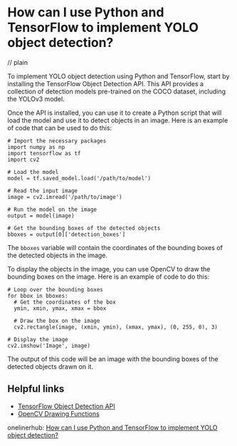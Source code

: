 # How can I use Python and TensorFlow to implement YOLO object detection?
// plain

To implement YOLO object detection using Python and TensorFlow, start by installing the TensorFlow Object Detection API. This API provides a collection of detection models pre-trained on the COCO dataset, including the YOLOv3 model.

Once the API is installed, you can use it to create a Python script that will load the model and use it to detect objects in an image. Here is an example of code that can be used to do this:

```
# Import the necessary packages
import numpy as np
import tensorflow as tf
import cv2

# Load the model
model = tf.saved_model.load('/path/to/model')

# Read the input image
image = cv2.imread('/path/to/image')

# Run the model on the image
output = model(image)

# Get the bounding boxes of the detected objects
bboxes = output[0]['detection_boxes']
```

The `bboxes` variable will contain the coordinates of the bounding boxes of the detected objects in the image.

To display the objects in the image, you can use OpenCV to draw the bounding boxes on the image. Here is an example of code to do this:

```
# Loop over the bounding boxes
for bbox in bboxes:
  # Get the coordinates of the box
  ymin, xmin, ymax, xmax = bbox

  # Draw the box on the image
  cv2.rectangle(image, (xmin, ymin), (xmax, ymax), (0, 255, 0), 3)

# Display the image
cv2.imshow('Image', image)
```

The output of this code will be an image with the bounding boxes of the detected objects drawn on it.

## Helpful links

- [TensorFlow Object Detection API](https://github.com/tensorflow/models/tree/master/research/object_detection)
- [OpenCV Drawing Functions](https://docs.opencv.org/2.4/modules/core/doc/drawing_functions.html)

onelinerhub: [How can I use Python and TensorFlow to implement YOLO object detection?](https://onelinerhub.com/python-tensorflow/how-can-i-use-python-and-tensorflow-to-implement-yolo-object-detection)